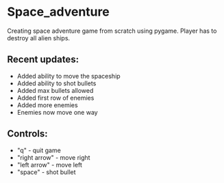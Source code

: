 # Space_adventure
Creating space adventure game from scratch using pygame. Player has to destroy all alien ships.

## Recent updates:
- Added ability to move the spaceship
- Added ability to shot bullets
- Added max bullets allowed
- Added first row of enemies
- Added more enemies
- Enemies now move one way

## Controls:
- "q" - quit game
- "right  arrow" - move right
- "left arrow" - move left
- "space" - shot bullet


